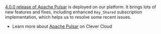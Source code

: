 
[4.0.0 release of Apache Pulsar](https://github.com/apache/pulsar/releases/tag/v4.0.0) is deployed on our platform. It brings lots of new features and fixes, including enhanced `Key_Shared` subscription implementation, which helps us to resolve some recent issues.

- Learn more about [Apache Pulsar](https://www.clever-cloud.com/product/pulsar/) on Clever Cloud


